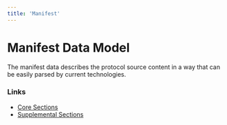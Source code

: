 ```yaml
---
title: 'Manifest'
---
```


# Manifest Data Model

The manifest data describes the protocol source content in a way that can be easily parsed by current technologies.

### Links

- [Core Sections](model/core-sections)
- [Supplemental Sections](model/supplemental-sections)

